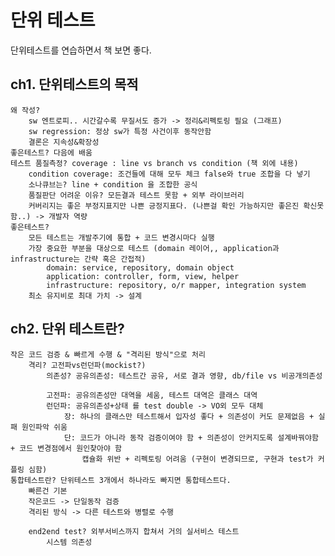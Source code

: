 # 단위 테스트

단위테스트를 연습하면서 책 보면 좋다.

## ch1. 단위테스트의 목적
	왜 작성?
		sw 엔트로피.. 시간갈수록 무질서도 증가 -> 정리&리펙토링 필요 (그래프)
		sw regression: 정상 sw가 특정 사건이후 동작안함
		결론은 지속성&확장성
	좋은테스트? 다음에 배움
	테스트 품질측정? coverage : line vs branch vs condition (책 외에 내용)
		condition coverage: 조건들에 대해 모두 체크 false와 true 조합을 다 넣기
		소나큐브는? line + condition 을 조합한 공식
		품질판단 어려운 이유? 모든결과 테스트 못함 + 외부 라이브러리
		커버리지는 좋은 부정지표지만 나쁜 긍정지표다. (나쁜걸 확인 가능하지만 좋은진 확신못함..) -> 개발자 역량
	좋은테스트?
		모든 테스트는 개발주기에 통합 + 코드 변경시마다 실행
		가장 중요한 부분을 대상으로 테스트 (domain 레이어,, application과 infrastructure는 간략 혹은 간접적)
			domain: service, repository, domain object
			application: controller, form, view, helper
			infrastructure: repository, o/r mapper, integration system
		최소 유지비로 최대 가치 -> 설계

## ch2. 단위 테스트란?
	작은 코드 검증 & 빠르게 수행 & "격리된 방식"으로 처리
		격리? 고전파vs런던파(mockist?)
			의존성? 공유의존성: 테스트간 공유, 서로 결과 영향, db/file vs 비공개의존성

			고전파: 공유의존성만 대역을 세움, 테스트 대역은 클래스 대역
			런던파: 공유의존성+상태 를 test double -> VO외 모두 대체
				장: 하나의 클래스만 테스트해서 입자성 좋다 + 의존성이 커도 문제없음 + 실패 원인파악 쉬움
				단: 코드가 아니라 동작 검증이여야 함 + 의존성이 안커지도록 설계바꿔야함 + 코드 변경점에서 원인찾아야 함
					캡슐화 위반 + 리펙토링 어려움 (구현이 변경되므로, 구현과 test가 커플링 심함)
	통합테스트란? 단위테스트 3개에서 하나라도 빠지면 통합테스트다.
		빠른건 기본
		작은코드 -> 단일동작 검증
		격리된 방식 -> 다른 테스트와 병렬로 수행

		end2end test? 외부서비스까지 합쳐서 거의 실서비스 테스트
			시스템 의존성
